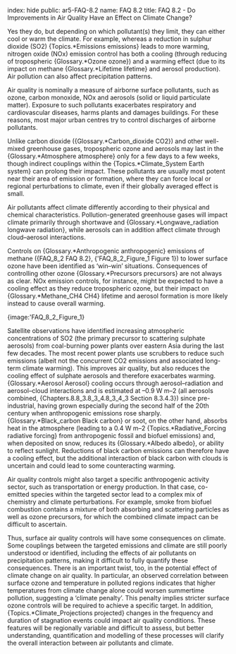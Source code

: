 index: hide
public: ar5-FAQ-8.2
name: FAQ 8.2
title: FAQ 8.2 - Do Improvements in Air Quality Have an Effect on Climate Change?

Yes they do, but depending on which pollutant(s) they limit, they can either cool or warm the climate. For example, whereas a reduction in sulphur dioxide (SO2) {Topics.*Emissions emissions} leads to more warming, nitrogen oxide (NOx) emission control has both a cooling (through reducing of tropospheric {Glossary.*Ozone ozone}) and a warming effect (due to its impact on methane {Glossary.*Lifetime lifetime} and aerosol production). Air pollution can also affect precipitation patterns.

Air quality is nominally a measure of airborne surface pollutants, such as ozone, carbon monoxide, NOx and aerosols (solid or liquid particulate matter). Exposure to such pollutants exacerbates respiratory and cardiovascular diseases, harms plants and damages buildings. For these reasons, most major urban centres try to control discharges of airborne pollutants.

Unlike carbon dioxide ({Glossary.*Carbon_dioxide CO2}) and other well-mixed greenhouse gases, tropospheric ozone and aerosols may last in the {Glossary.*Atmosphere atmosphere} only for a few days to a few weeks, though indirect couplings within the {Topics.*Climate_System Earth system} can prolong their impact. These pollutants are usually most potent near their area of emission or formation, where they can force local or regional perturbations to climate, even if their globally averaged effect is small.

Air pollutants affect climate differently according to their physical and chemical characteristics. Pollution-generated greenhouse gases will impact climate primarily through shortwave and {Glossary.*Longwave_radiation longwave radiation}, while aerosols can in addition affect climate through cloud–aerosol interactions.

Controls on {Glossary.*Anthropogenic anthropogenic} emissions of methane ({FAQ_8_2 FAQ 8.2}, {'FAQ_8_2_Figure_1 Figure 1}) to lower surface ozone have been identified as ‘win–win’ situations. Consequences of controlling other ozone {Glossary.*Precursors precursors} are not always as clear. NOx emission controls, for instance, might be expected to have a cooling effect as they reduce tropospheric ozone, but their impact on {Glossary.*Methane_CH4 CH4} lifetime and aerosol formation is more likely instead to cause overall warming.

{image:'FAQ_8_2_Figure_1}

Satellite observations have identified increasing atmospheric concentrations of SO2 (the primary precursor to scattering sulphate aerosols) from coal-burning power plants over eastern Asia during the last few decades. The most recent power plants use scrubbers to reduce such emissions (albeit not the concurrent CO2 emissions and associated long-term climate warming). This improves air quality, but also reduces the cooling effect of sulphate aerosols and therefore exacerbates warming. {Glossary.*Aerosol Aerosol} cooling occurs through aerosol–radiation and aerosol–cloud interactions and is estimated at –0.9 W m–2 (all aerosols combined, {Chapters.8.8_3.8_3_4.8_3_4_3 Section 8.3.4.3}) since pre-industrial, having grown especially during the second half of the 20th century when anthropogenic emissions rose sharply. {Glossary.*Black_carbon Black carbon} or soot, on the other hand, absorbs heat in the atmosphere (leading to a 0.4 W m–2 {Topics.*Radiative_Forcing radiative forcing} from anthropogenic fossil and biofuel emissions) and, when deposited on snow, reduces its {Glossary.*Albedo albedo}, or ability to reflect sunlight. Reductions of black carbon emissions can therefore have a cooling effect, but the additional interaction of black carbon with clouds is uncertain and could lead to some counteracting warming.

Air quality controls might also target a specific anthropogenic activity sector, such as transportation or energy production. In that case, co-emitted species within the targeted sector lead to a complex mix of chemistry and climate perturbations. For example, smoke from biofuel combustion contains a mixture of both absorbing and scattering particles as well as ozone precursors, for which the combined climate impact can be difficult to ascertain.

Thus, surface air quality controls will have some consequences on climate. Some couplings between the targeted emissions and climate are still poorly understood or identified, including the effects of air pollutants on precipitation patterns, making it difficult to fully quantify these consequences. There is an important twist, too, in the potential effect of climate change on air quality. In particular, an observed correlation between surface ozone and temperature in polluted regions indicates that higher temperatures from climate change alone could worsen summertime pollution, suggesting a ‘climate penalty’. This penalty implies stricter surface ozone controls will be required to achieve a specific target. In addition, {Topics.*Climate_Projections projected} changes in the frequency and duration of stagnation events could impact air quality conditions. These features will be regionally variable and difficult to assess, but better understanding, quantification and modelling of these processes will clarify the overall interaction between air pollutants and climate.
